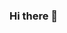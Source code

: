 ### Hi there 👋

<!--
**mitul01/mitul01** is a ✨ _special_ ✨ repository because its `README.md` (this file) appears on your GitHub profile.
<p>
Hey there 👋,For some people data is just facts or numerical values. For me data is a puzzle. When looked at it correctly it never fails to tell something stunning. I love to work with data whether be it manipulation , analyzation or visualization.

My specialties include undying curiosity and constant handwork. After discovering my passion for Data Science , I gathered skills in data analytics and visualization , basics of statistical and mathematical inferences. Followed by Machine learning Algorithms. I have rigorously practiced my skills in various projects and hackathons.

Currently exploring the field of Deep learning. Have had keen interest in Computer Vision and Object Detection.

Programming languages Experience :- C, C++ , Python
Framework and libraries :- Pandas , NumPy , scikit-learn 0.23.2 , SciPy , Tensorflow(1.x) , Keras

Side Skills :- 1) Technical Writing
2) Website Development ( Backend - Flask Framework | Front end for ML - Plotly )
3) Graphic Designing ( Software's/Tools - Adobe Photoshop , Illustrator , Canva )

</p>

